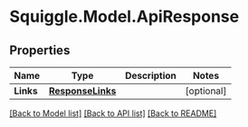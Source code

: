 # Squiggle.Model.ApiResponse
## Properties

Name | Type | Description | Notes
------------ | ------------- | ------------- | -------------
**Links** | [**ResponseLinks**](ResponseLinks.md) |  | [optional] 

[[Back to Model list]](../README.md#documentation-for-models) [[Back to API list]](../README.md#documentation-for-api-endpoints) [[Back to README]](../README.md)

